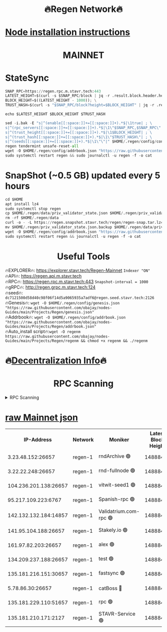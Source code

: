 <h1 align="center"> 🔥Regen Network🔥</h1>

[Node installation instructions](https://github.com/obajay/nodes-Guides/tree/main/Projects/Regen)
=
<h1 align="center"> MAINNET</h1>

# StateSync
```python
SNAP_RPC=https://regen.rpc.m.stavr.tech:443
LATEST_HEIGHT=$(curl -s $SNAP_RPC/block | jq -r .result.block.header.height); \
BLOCK_HEIGHT=$((LATEST_HEIGHT - 1000)); \
TRUST_HASH=$(curl -s "$SNAP_RPC/block?height=$BLOCK_HEIGHT" | jq -r .result.block_id.hash)

echo $LATEST_HEIGHT $BLOCK_HEIGHT $TRUST_HASH

sed -i.bak -E "s|^(enable[[:space:]]+=[[:space:]]+).*$|\1true| ; \
s|^(rpc_servers[[:space:]]+=[[:space:]]+).*$|\1\"$SNAP_RPC,$SNAP_RPC\"| ; \
s|^(trust_height[[:space:]]+=[[:space:]]+).*$|\1$BLOCK_HEIGHT| ; \
s|^(trust_hash[[:space:]]+=[[:space:]]+).*$|\1\"$TRUST_HASH\"| ; \
s|^(seeds[[:space:]]+=[[:space:]]+).*$|\1\"\"|" $HOME/.regen/config/config.toml
regen tendermint unsafe-reset-all
wget -O $HOME/.regen/config/addrbook.json "https://raw.githubusercontent.com/obajay/nodes-Guides/main/Projects/Regen/addrbook.json"
sudo systemctl restart regen && sudo journalctl -u regen -f -o cat
```
# SnapShot (~0.5 GB) updated every 5 hours
```python
cd $HOME
apt install lz4
sudo systemctl stop regen
cp $HOME/.regen/data/priv_validator_state.json $HOME/.regen/priv_validator_state.json.backup
rm -rf $HOME/.regen/data
curl -o - -L https://regen.snapshot.stavr.tech/regen/regen-snap.tar.lz4 | lz4 -c -d - | tar -x -C $HOME/.regen --strip-components 2
mv $HOME/.regen/priv_validator_state.json.backup $HOME/.regen/data/priv_validator_state.json
wget -O $HOME/.regen/config/addrbook.json "https://raw.githubusercontent.com/obajay/nodes-Guides/main/Projects/Regen/addrbook.json"
sudo systemctl restart regen && journalctl -u regen -f -o cat
```

 <h1 align="center"> Useful Tools</h1>

🔥EXPLORER🔥:     https://explorer.stavr.tech/Regen-Mainnet        `Indexer "ON"` \
🔥API🔥:          https://regen.api.m.stavr.tech \
🔥RPC🔥:          https://regen.rpc.m.stavr.tech:443              `Snapshot-interval = 1000` \
🔥gRPC🔥:         http://regen.grpc.m.stavr.tech:124 \
🔥seed🔥:      `dc7121500d58d40c98f06f14d5a9065935a7adf6@regen.seed.stavr.tech:2126` \
🔥Genesis🔥:   `wget -O $HOME/.regen/config/genesis.json "https://raw.githubusercontent.com/obajay/nodes-Guides/main/Projects/Regen/genesis.json"` \
🔥Addrbook🔥:  `wget -O $HOME/.regen/config/addrbook.json "https://raw.githubusercontent.com/obajay/nodes-Guides/main/Projects/Regen/addrbook.json"` \
🔥Auto_install script🔥:`wget -O regenm https://raw.githubusercontent.com/obajay/nodes-Guides/main/Projects/Regen/regenm && chmod +x regenm && ./regenm`

🔥[Decentralization Info](https://github.com/obajay/StateSync-snapshots/tree/main/Projects/Regen/Decentralization)🔥
=
<h1 align="center"> RPC Scanning</h1>

<details>
<summary>RPC Scanning</summary>

<h2 align="center"> We scan nodes in real time every 4 hours. And we provide the final result of RPC endpoints.
We cannot influence the operation of these nodes in any way. </h2>


```python
If Voting Power is higher than 0 --> then the Node is a validator of the network and may be subject to attack and be a potential threat to the chain.
```
```python
We marked such validators with a red symbol
```

</details>

[raw Mainnet json](https://rpc-check.regenm.stavr.tech/regenm/rpc-regenm-result.json)
=


<table><tr><th>IP-Address</th><th>Network</th><th>Moniker</th><th>Latest Block Height</th><th>Earliest Block Height</th><th>Catching Up</th><th>Tx Index</th><th>Voting Power</th><th>Scan Time</th></tr><tr><td>3.23.48.152:26657</td><td>regen-1</td><td>rndArchive 🟢</td><td>14888451</td><td>1</td><td>False</td><td>on</td><td>0</td><td>2024-02-27T21:31:42.584540749UTC</td></tr><tr><td>3.22.22.248:26657</td><td>regen-1</td><td>rnd-fullnode 🟢</td><td>14888451</td><td>4134001</td><td>False</td><td>on</td><td>0</td><td>2024-02-27T21:31:39.873858530UTC</td></tr><tr><td>104.236.201.138:26657</td><td>regen-1</td><td>vitwit-seed1 🟢</td><td>14888446</td><td>8943001</td><td>False</td><td>on</td><td>0</td><td>2024-02-27T21:31:11.844023065UTC</td></tr><tr><td>95.217.109.223:6767</td><td>regen-1</td><td>Spanish-rpc 🟢</td><td>14888454</td><td>10068001</td><td>False</td><td>on</td><td>0</td><td>2024-02-27T21:32:00.293732670UTC</td></tr><tr><td>142.132.132.184:14857</td><td>regen-1</td><td>Validatrium.com-rpc 🟢</td><td>14888454</td><td>11175001</td><td>False</td><td>on</td><td>0</td><td>2024-02-27T21:32:02.591226143UTC</td></tr><tr><td>141.95.104.188:26657</td><td>regen-1</td><td>Stakely.io 🟢</td><td>14888448</td><td>13442501</td><td>False</td><td>on</td><td>0</td><td>2024-02-27T21:31:28.942874958UTC</td></tr><tr><td>161.97.82.203:26657</td><td>regen-1</td><td>alex 🟢</td><td>14888452</td><td>13992001</td><td>False</td><td>on</td><td>0</td><td>2024-02-27T21:31:49.682420454UTC</td></tr><tr><td>134.209.237.188:26657</td><td>regen-1</td><td>test 🟢</td><td>14888456</td><td>13992001</td><td>False</td><td>on</td><td>0</td><td>2024-02-27T21:32:15.210765186UTC</td></tr><tr><td>135.181.216.151:30657</td><td>regen-1</td><td>fastsync 🟢</td><td>14888452</td><td>14457001</td><td>False</td><td>off</td><td>0</td><td>2024-02-27T21:31:49.348511912UTC</td></tr><tr><td>5.78.86.30:26657</td><td>regen-1</td><td>catBoss 🔴</td><td>14888458</td><td>14797001</td><td>False</td><td>on</td><td>9081997809</td><td>2024-02-27T21:32:24.324411613UTC</td></tr><tr><td>135.181.229.110:51657</td><td>regen-1</td><td>rpc 🟢</td><td>14888448</td><td>14844001</td><td>False</td><td>on</td><td>0</td><td>2024-02-27T21:31:26.581880724UTC</td></tr><tr><td>135.181.210.171:2127</td><td>regen-1</td><td>STAVR-Service 🟢</td><td>14888459</td><td>14887001</td><td>False</td><td>on</td><td>0</td><td>2024-02-27T21:32:28.755249437UTC</td></tr></table>